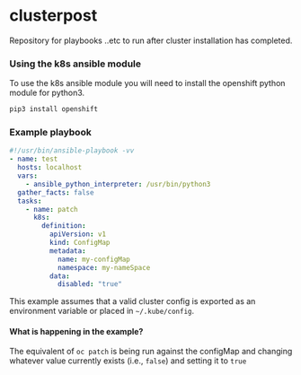 # clusterpost
Repository for playbooks ..etc to run after cluster installation has completed.

### Using the k8s ansible module
To use the k8s ansible module you will need to install the openshift python module for python3. 

```python
pip3 install openshift
```
### Example playbook
```yaml
#!/usr/bin/ansible-playbook -vv
- name: test
  hosts: localhost
  vars:
    - ansible_python_interpreter: /usr/bin/python3
  gather_facts: false
  tasks:
    - name: patch 
      k8s:
        definition:
          apiVersion: v1
          kind: ConfigMap
          metadata:
            name: my-configMap
            namespace: my-nameSpace
          data:
            disabled: "true"
```

This example assumes that a valid cluster config is exported as an environment variable or placed in `~/.kube/config`.

#### What is happening in the example?
The equivalent of `oc patch` is being run against the configMap and changing whatever value currently exists (i.e., `false`) and setting it to `true`
